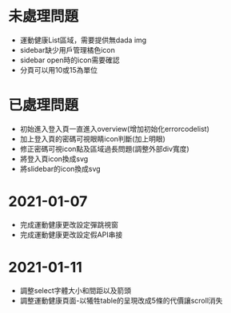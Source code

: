 # 未處理問題
* 運動健康List區域，需要提供無dada img  
* sidebar缺少用戶管理橘色icon  
* sidebar open時的icon需要確認
* 分頁可以用10或15為單位



# 已處理問題
* 初始進入登入頁一直進入overview(增加初始化errorcodelist)
* 加上登入頁的密碼可視眼睛icon判斷(加上明眼)
* 修正密碼可視icon點及區域過長問題(調整外部div寬度)
* 將登入頁icon換成svg
* 將slidebar的icon換成svg



# 2021-01-07
* 完成運動健康更改設定彈跳視窗
* 完成運動健康更改設定假API串接


# 2021-01-11
* 調整select字體大小和間距以及箭頭
* 調整運動健康頁面-以犧牲table的呈現改成5條的代價讓scroll消失





